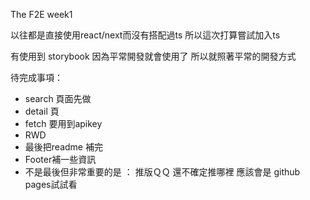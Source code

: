 The F2E week1 

以往都是直接使用react/next而沒有搭配過ts
所以這次打算嘗試加入ts

有使用到 storybook 因為平常開發就會使用了 所以就照著平常的開發方式

待完成事項：
- search 頁面先做
- detail 頁
- fetch 要用到apikey
- RWD 
- 最後把readme 補完
- Footer補一些資訊
- 不是最後但非常重要的是 ： 推版ＱＱ 還不確定推哪裡 應該會是 github pages試試看